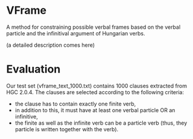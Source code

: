 # VFrame
A method for constraining possible verbal frames based on the verbal particle and the infinitival argument of Hungarian verbs.

(a detailed description comes here)

# Evaluation
Our test set (vframe_text_1000.txt) contains 1000 clauses extracted from HGC 2.0.4. The clauses are selected according to the following criteria:
- the clause has to contain exactly one finite verb,
- in addition to this, it must have at least one verbal particle OR an infinitive,
- the finite as well as the infinite verb can be a particle verb (thus, they particle is written together with the verb).
